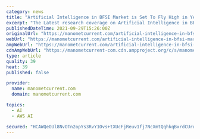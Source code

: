 ```yaml
---
category: news
title: "Artificial Intelligence in BFSI Market is Set To Fly High in Years to Come || Top Players – Amazon Web Services ,Avaamo ,Baidu Inc."
excerpt: "The Latest research coverage on Artificial Intelligence in BFSI Market provides a detailed overview and accurate market size. The study is designed considering current and historical trends, market development and business strategies taken up by leaders and new industry players entering the market."
publishedDateTime: 2021-09-29T15:26:00Z
originalUrl: "https://manometcurrent.com/artificial-intelligence-in-bfsi-market-is-set-to-fly-high-in-years-to-come-top-players-amazon-web-services-avaamo-baidu-inc/"
webUrl: "https://manometcurrent.com/artificial-intelligence-in-bfsi-market-is-set-to-fly-high-in-years-to-come-top-players-amazon-web-services-avaamo-baidu-inc/"
ampWebUrl: "https://manometcurrent.com/artificial-intelligence-in-bfsi-market-is-set-to-fly-high-in-years-to-come-top-players-amazon-web-services-avaamo-baidu-inc/?amp=1"
cdnAmpWebUrl: "https://manometcurrent-com.cdn.ampproject.org/c/s/manometcurrent.com/artificial-intelligence-in-bfsi-market-is-set-to-fly-high-in-years-to-come-top-players-amazon-web-services-avaamo-baidu-inc/?amp=1"
type: article
quality: 39
heat: 39
published: false

provider:
  name: manometcurrent.com
  domain: manometcurrent.com

topics:
  - AI
  - AWS AI

secured: "HCAWQeOUl8NvOTn2opYs3RvY1Ovs+tXUcFjReuv1fj7NcXmtQqhkqBxrdCUru9yGT7Ljo93bAp/L/DTKDj9RfFOa8zw8n7dMD2RHMF8vmJfkqCmXplWHUOLBb/OKucaNaIEKOGetngAoY3oGCuAvODcgtS8XKBQ767/Pxe0lv7ZiBkmrma63K8kzckEa4sGubbaH2w7QgVrwJmGhhpF2uEIe5OmcX5bKVtZgkTUY6OWsH9uqkgtJfJ+Zyd347SgnrgIe1sdZn8yVpwKH4Iw9dGSF46sceCNhzG17BKU0p6SShHIU7tQ+jq9tvHCoXVZ8/oo/NXQTDV9QnQ1Wm2NT/DSeh9Syjd8bOKu+Ha+u4bc=;TxNQc6gDSzL5pY113atPTQ=="
---
```


